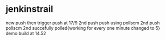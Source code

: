 # jenkinstrail
new push then trigger
push at 17/9
2nd push
push using pollscm
2nd push pollscm
2nd succefully polled{working for every one minute changed to 5}
demo
build at 14.52

